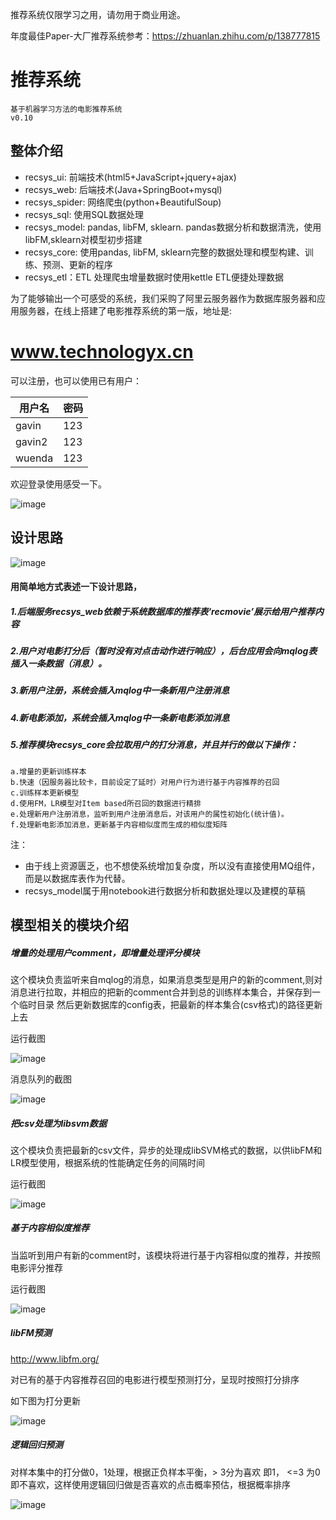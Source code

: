 推荐系统仅限学习之用，请勿用于商业用途。

年度最佳Paper-大厂推荐系统参考：https://zhuanlan.zhihu.com/p/138777815

# 推荐系统

    基于机器学习方法的电影推荐系统
    v0.10

## 整体介绍

* recsys_ui: 前端技术(html5+JavaScript+jquery+ajax)
* recsys_web: 后端技术(Java+SpringBoot+mysql)
* recsys_spider: 网络爬虫(python+BeautifulSoup)
* recsys_sql: 使用SQL数据处理
* recsys_model: pandas, libFM, sklearn.  pandas数据分析和数据清洗，使用libFM,sklearn对模型初步搭建
* recsys_core: 使用pandas, libFM, sklearn完整的数据处理和模型构建、训练、预测、更新的程序
* recsys_etl：ETL  处理爬虫增量数据时使用kettle ETL便捷处理数据

为了能够输出一个可感受的系统，我们采购了阿里云服务器作为数据库服务器和应用服务器，在线上搭建了电影推荐系统的第一版，地址是:

# www.technologyx.cn

可以注册，也可以使用已有用户：


用户名 | 密码
---|---
gavin | 123
gavin2 | 123
wuenda | 123

欢迎登录使用感受一下。

![image](http://upload-images.jianshu.io/upload_images/2230072-7cdaee7ab618eda5.png?imageMogr2/auto-orient/strip%7CimageView2/2/w/1240)

## 设计思路

![image](https://images.gitee.com/uploads/images/2019/0109/204217_b71ea240_1234921.png)

#### 用简单地方式表述一下设计思路，

##### 1.后端服务recsys_web依赖于系统数据库的推荐表‘recmovie’展示给用户推荐内容
##### 2.用户对电影打分后（暂时没有对点击动作进行响应），后台应用会向mqlog表插入一条数据（消息）。
##### 3.新用户注册，系统会插入mqlog中一条新用户注册消息
##### 4.新电影添加，系统会插入mqlog中一条新电影添加消息
##### 5.推荐模块recsys_core会拉取用户的打分消息，并且并行的做以下操作：

    a.增量的更新训练样本
    b.快速（因服务器比较卡，目前设定了延时）对用户行为进行基于内容推荐的召回
    c.训练样本更新模型
    d.使用FM，LR模型对Item based所召回的数据进行精排
    e.处理新用户注册消息，监听到用户注册消息后，对该用户的属性初始化(统计值)。
    f.处理新电影添加消息，更新基于内容相似度而生成的相似度矩阵
    

注：

* 由于线上资源匮乏，也不想使系统增加复杂度，所以没有直接使用MQ组件，而是以数据库表作为代替。
* recsys_model属于用notebook进行数据分析和数据处理以及建模的草稿


## 模型相关的模块介绍



##### 增量的处理用户comment，即增量处理评分模块

这个模块负责监听来自mqlog的消息，如果消息类型是用户的新的comment,则对消息进行拉取，并相应的把新的comment合并到总的训练样本集合，并保存到一个临时目录
然后更新数据库的config表，把最新的样本集合(csv格式)的路径更新上去

 运行截图

![image](http://upload-images.jianshu.io/upload_images/2230072-db260d1cc802553d.png?imageMogr2/auto-orient/strip%7CimageView2/2/w/1240)

消息队列的截图

![image](http://www.vmfor.com/img/recsys/mqlog.png)


##### 把csv处理为libsvm数据

这个模块负责把最新的csv文件，异步的处理成libSVM格式的数据，以供libFM和LR模型使用，根据系统的性能确定任务的间隔时间

运行截图

![image](http://www.vmfor.com/img/recsys/把CSV数据处理为libsvm数据.png)


##### 基于内容相似度推荐

当监听到用户有新的comment时，该模块将进行基于内容相似度的推荐，并按照电影评分推荐

运行截图

![image](https://images.gitee.com/uploads/images/2019/0109/204220_57620ba7_1234921.png)


##### libFM预测

http://www.libfm.org/

对已有的基于内容推荐召回的电影进行模型预测打分，呈现时按照打分排序

如下图为打分更新

![image](http://www.vmfor.com/img/recsys/libFM预测.png)

##### 逻辑回归预测

对样本集中的打分做0，1处理，根据正负样本平衡，> 3分为喜欢 即1， <=3 为0 即不喜欢，这样使用逻辑回归做是否喜欢的点击概率预估，根据概率排序

![image](https://images.gitee.com/uploads/images/2019/0109/204230_64db3104_1234921.png)

